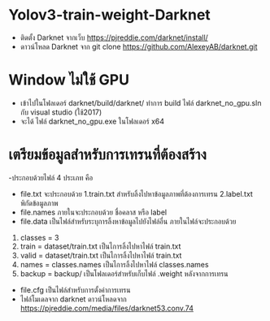# Yolov3-train-weight-Darknet

- ติดตั้ง Darknet จากเว็บ https://pjreddie.com/darknet/install/
- ดาวน์โหลด Darknet จาก git clone https://github.com/AlexeyAB/darknet.git

# Window ไม่ใช้ GPU
- เข้าไปในโฟลเดอร์ darknet/build/darknet/ ทำการ build ไฟล์ darknet_no_gpu.sln กับ visual studio (ใช้2017) 
- จะได้ ไฟล์ darknet_no_gpu.exe ในโฟลเดอร์ x64

# เตรียมข้อมูลสำหรับการเทรนที่ต้องสร้าง
-ประกอบด้วยไฟล์ 4 ประเภท คือ
- file.txt จะประกอบด้วย
1.train.txt สำหรับลิ้งไปหาข้อมูลภาพที่ต้องการเทรน 
2.label.txt พิกัดข้อมูลภาพ
- file.names ภายในจะประกอบด้วย ชื่อคลาส หรือ label
- file.data เป็นไฟล์สำหรับระบุการลิ้งหาข้อมูลไปยังไฟล์อื่น ภายในไฟล์จะประกอบด้วย
1. classes = 3
2. train = dataset/train.txt เป็นไการลิ้งไปหาไฟล์ train.txt
3. valid = dataset/train.txt เป็นไการลิ้งไปหาไฟล์ train.txt
4. names = classes.names เป็นไการลิ้งไปหาไฟล์ classes.names
5. backup = backup/ เป็นโฟลเดอร์สำหรับเก็บไฟล์ .weight หลังจากการเทรน
- file.cfg เป็นไฟล์สำหรับการตั้งค่าการเทรน
- ไฟล์โมเดลจาก darknet ดาวน์โหลดจาก https://pjreddie.com/media/files/darknet53.conv.74
